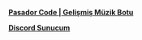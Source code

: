 [**Pasador Code | Gelişmiş Müzik Botu**](https://www.youtube.com/channel/UCeRUwW2JQyI3WuERVYkfF8g)

[**Discord Sunucum**](https://discord.gg/FBRMxZtWb3)